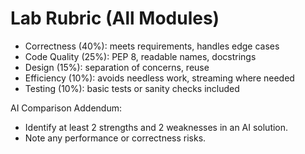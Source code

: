 # Lab Rubric (All Modules)

- Correctness (40%): meets requirements, handles edge cases
- Code Quality (25%): PEP 8, readable names, docstrings
- Design (15%): separation of concerns, reuse
- Efficiency (10%): avoids needless work, streaming where needed
- Testing (10%): basic tests or sanity checks included

AI Comparison Addendum:
- Identify at least 2 strengths and 2 weaknesses in an AI solution.
- Note any performance or correctness risks.
